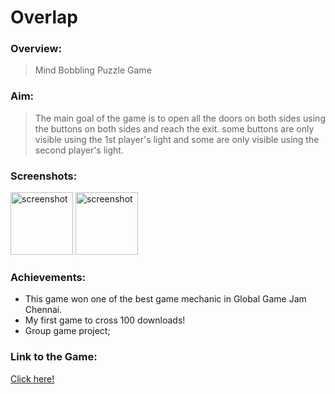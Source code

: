 
 # Overlap

### Overview:
> Mind Bobbling Puzzle Game

### Aim:
>The main goal of the game is to open all the doors on both sides using the buttons on both sides and reach the exit. some buttons are only visible using the 1st player's light and some are only visible using the second player's light.

### Screenshots:
<img src="https://user-images.githubusercontent.com/83337255/156596427-799b9802-3273-406c-b465-7229e7eaabd9.png" alt="screenshot" width="100"/> <img src="https://user-images.githubusercontent.com/83337255/156596484-90780cb3-8cfa-4641-9a85-d2971abd943e.png" alt="screenshot" width="100"/>

### Achievements:

* This game won one of the best game mechanic in Global Game Jam Chennai.
* My first game to cross 100 downloads!
* Group game project;

### Link to the Game:
[Click here!](https://globalgamejam.org/2022/games/overlap-8)
